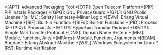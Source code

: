*[APT]: Advanced Packaging Tool
*[OTP]: Open Telecom Platform
*[PIP]: PIP Installs Packages
*[GPG]: GNU Privacy Guard
*[GPL]: GNU Public License
*[sHML]: Safety Hennessy-Milner Logic
*[EVM]: Erlang Virtual Machine
*[BIF]: Built-in Function
*[BIFs]: Built-in Functions
*[PID]: Process ID
*[PIDs]: Process IDs
*[HTTP]: Hypertext Transfer Protocol
*[SMTP]: Simple Mail Transfer Protocol
*[DNS]: Domain Name System
*[MFA]: Module, Function, Arity
*[MFArgs]: Module, Function, Arguments
*[BEAM]: Bogdan's Erlang Abstract Machine
*[WSL]: Windows Subsystem for Linux
*[RV]: Runtime Verification